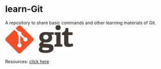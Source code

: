 # learn-Git
A repository to share basic commands and other learning materials of Git. ![git logo](https://github.com/DreamStarPro/learn-Git/blob/master/images/git_logo.png "Git Logo")


Resources: [click here](https://github.com/DreamStarPro/learn-Git/blob/master/Resources.md)
